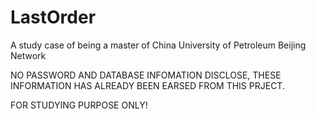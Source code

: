 # LastOrder


A study case of being a master of China University of Petroleum Beijing Network

NO PASSWORD AND DATABASE INFOMATION DISCLOSE, THESE INFORMATION HAS ALREADY BEEN EARSED FROM THIS PRJECT.

FOR STUDYING PURPOSE ONLY!